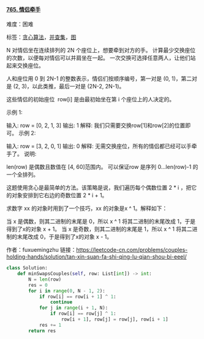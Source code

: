 #### [765\. 情侣牵手](https://leetcode-cn.com/problems/couples-holding-hands/)

难度：困难

标签：[贪心算法](../原理/贪心算法.md)，[并查集](../原理/并查集.md)，[图](../原理/图.md)

N 对情侣坐在连续排列的 2N 个座位上，想要牵到对方的手。 计算最少交换座位的次数，以便每对情侣可以并肩坐在一起。 一次交换可选择任意两人，让他们站起来交换座位。

人和座位用 0 到 2N-1 的整数表示，情侣们按顺序编号，第一对是 (0, 1)，第二对是 (2, 3)，以此类推，最后一对是 (2N-2, 2N-1)。

这些情侣的初始座位  row[i] 是由最初始坐在第 i 个座位上的人决定的。

示例 1:

输入: row = [0, 2, 1, 3]
输出: 1
解释: 我们只需要交换row[1]和row[2]的位置即可。
示例 2:

输入: row = [3, 2, 0, 1]
输出: 0
解释: 无需交换座位，所有的情侣都已经可以手牵手了。
说明:

len(row) 是偶数且数值在 [4, 60]范围内。
可以保证row 是序列 0...len(row)-1 的一个全排列。

这题使用贪心是最简单的方法。该策略是说，我们遍历每个偶数位置 2 * i ，把它的对象安排到它右边的奇数位置 2 * i + 1。

求数字 xx 的对象时用到了一个技巧，xx 的对象是x ^ 1。解释如下：

当 x 是偶数，则其二进制的末尾是 0，所以 x ^ 1 将其二进制的末尾改成 1，于是得到了x的对象 x + 1。
当 x 是奇数，则其二进制的末尾是 1，所以 x ^ 1 将其二进制的末尾改成 0，于是得到了x的对象 x - 1。

作者：fuxuemingzhu
链接：https://leetcode-cn.com/problems/couples-holding-hands/solution/tan-xin-suan-fa-shi-qing-lu-qian-shou-bi-eeel/

```python
class Solution:
    def minSwapsCouples(self, row: List[int]) -> int:
        N = len(row)
        res = 0
        for i in range(0, N - 1, 2):
            if row[i] == row[i + 1] ^ 1:
                continue
            for j in range(i + 1, N):
                if row[i] == row[j] ^ 1:
                    row[i + 1], row[j] = row[j], row[i + 1]
            res += 1
        return res
```

